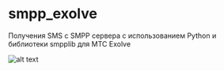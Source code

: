 # smpp_exolve
Получения SMS с SMPP сервера с использованием Python и библиотеки smpplib для MTC Exolve

![alt text](https://squidex.jugru.team/api/assets/sites/f048f664-2998-4a23-9e49-c43bc1eb304d/mts-exolve.svg?cache=3600&width=360)
